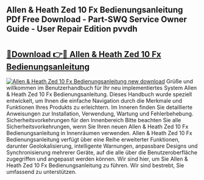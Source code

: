 ## Allen & Heath Zed 10 Fx Bedienungsanleitung PDf Free Download - Part-SWQ Service Owner Guide - User Repair Edition pvvdh

# <h2><a href="http://df249s.blite.top/?on=Allen+%26+Heath+Zed+10+Fx+Bedienungsanleitung">🔗Download 👉🔴 Allen & Heath Zed 10 Fx Bedienungsanleitung</a></h2>

[![Allen & Heath Zed 10 Fx Bedienungsanleitung new download](https://i.imgur.com/lujVjoI.png)](http://df249s.blite.top/?on=Allen+%26+Heath+Zed+10+Fx+Bedienungsanleitung)
Grüße und willkommen im Benutzerhandbuch für Ihr neu implementiertes System Allen & Heath Zed 10 Fx Bedienungsanleitung. Dieses Handbuch wurde speziell entwickelt, um Ihnen die einfache Navigation durch die Merkmale und Funktionen Ihres Produkts zu erleichtern. Im Inneren finden Sie detaillierte Anweisungen zur Installation, Verwendung, Wartung und Fehlerbehebung. Sicherheitsvorkehrungen für den Innenbereich Bitte beachten Sie alle Sicherheitsvorkehrungen, wenn Sie Ihren neuen Allen & Heath Zed 10 Fx Bedienungsanleitung in Innenräumen verwenden. Allen & Heath Zed 10 Fx Bedienungsanleitung verfügt über eine Reihe erweiterter Funktionen, darunter Geolokalisierung, intelligente Warnungen, anpassbare Designs und Synchronisierung mehrerer Geräte, auf die alle über die Benutzeroberfläche zugegriffen und angepasst werden können. Wir sind hier, um Sie Allen & Heath Zed 10 Fx Bedienungsanleitung zu führen. Wir sind bestrebt, Sie umfassend zu unterstützen.
